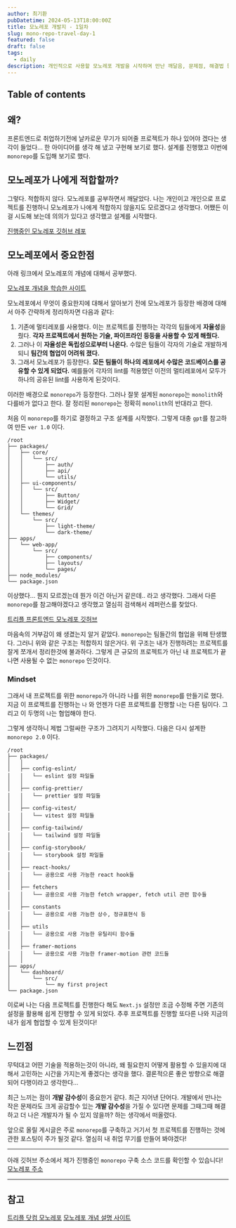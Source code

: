 ```yaml
---
author: 최기환
pubDatetime: 2024-05-13T18:00:00Z
title: 모노레포 개발지 - 1일차
slug: mono-repo-travel-day-1
featured: false
draft: false
tags:
  - daily
description: 개인적으로 사용할 모노레포 개발을 시작하며 만난 깨달음, 문제점, 해결법 등을 정리했습니다.
---
```


## Table of contents

## 왜?

프론트엔드로 취업하기전에 날카로운 무기가 되어줄 프로젝트가 하나 있어야 겠다는 생각이 들었다... 한 아이디어를 생각 해 냈고 구현해 보기로 했다. 설계를 진행했고 이번에 `monorepo`를 도입해 보기로 했다.

## 모노레포가 나에게 적합할까?

그렇다. 적합하지 않다. 모노레포를 공부하면서 깨달았다. 나는 개인이고 개인으로 프로젝트를 진행하니 모노레포가 나에게 적합하지 않을지도 모르겠다고 생각했다. 어쨌든 이걸 시도해 보는데 의의가 있다고 생각했고 설계를 시작했다.

[진행중인 모노레포 깃허브 레포](https://github.com/gihwan-dev/gihwan-dev-monorepo)

## 모노레포에서 중요한점

아래 링크에서 모노레포의 개념에 대해서 공부했다.

[모노레포 개념을 학습한 사이트](https://monorepo.tools/)

모노레포에서 무엇이 중요한지에 대해서 알아보기 전에 모노레포가 등장한 배경에 대해서 아주 간략하게 정리하자면 다음과 같다:

1. 기존에 멀티레포를 사용했다. 이는 프로젝트를 진행하는 각각의 팀들에게 **자율성**을 줬다. **각자 프로젝트에서 원하는 기술, 파이프라인 등등을 사용할 수 있게 해줬다.**
2. 그러나 이 **자율성은 독립성으로부터 나온다.** 수많은 팀들이 각자의 기술로 개발하게 되니 **팀간의 협업이 어려워 졌다.**
3. 그래서 모노레포가 등장한다. **모든 팀들이 하나의 레포에서 수많은 코드베이스를 공유할 수 있게 되었다.** 예를들어 각자의 lint를 적용했던 이전의 멀티레포에서 모두가 하나의 공유된 lint를 사용하게 된것이다.

이러한 배경으로 `monorepo`가 등장한다. 그러나 잘못 설계된 `monorepo`는 `monolith`와 다를바가 없다고 한다. 잘 정리된 `monorepo`는 정확히 `monolith`의 반대라고 한다.

처음 이 `monorepo`를 하기로 결정하고 구조 설계를 시작했다. 그렇게 대충 `gpt`를 참고하여 만든 `ver 1.0` 이다.

```text
/root
├── packages/
│   ├── core/
│   │   └── src/
│   │       ├── auth/
│   │       ├── api/
│   │       └── utils/
│   ├── ui-components/
│   │   └── src/
│   │       ├── Button/
│   │       ├── Widget/
│   │       └── Grid/
│   └── themes/
│       └── src/
│           ├── light-theme/
│           └── dark-theme/
├── apps/
│   └── web-app/
│       └── src/
│           ├── components/
│           ├── layouts/
│           └── pages/
├── node_modules/
└── package.json
```

이상했다... 뭔지 모르겠는데 뭔가 이건 아닌거 같은데.. 라고 생각했다. 그래서 다른 `monorepo`를 참고해야겠다고 생각했고 열심히 검색해서 레퍼런스를 찾았다.

[트리플 프론트엔드 모노레포 깃허브](https://github.com/titicacadev/triple-frontend/tree/main)

마음속의 거부감이 왜 생겼는지 알거 같았다. `monorepo`는 팀들간의 협업을 위해 탄생했다. 그러니 위와 같은 구조는 적합하지 않은거다. 위 구조는 내가 진행하려는 프로젝트를 잘게 쪼개서 정리한것에 불과하다. 그렇게 큰 규모의 프로젝트가 아닌 내 프로젝트가 끝나면 사용될 수 없는 `monorepo` 인것이다.

### Mindset

그래서 내 프로젝트를 위한 `monorepo`가 아니라 나를 위한 `monorepo`를 만들기로 했다. 지금 이 프로젝트를 진행하는 `나` 와 언젠가 다른 프로젝트를 진행할 `나`는 다른 팀이다. 그리고 이 두명의 `나`는 협업해야 한다.

그렇게 생각하니 제법 그럴싸한 구조가 그려지기 시작했다. 다음은 다시 설계한 `monorepo 2.0` 이다.

```text
/root
├── packages/
│   │
│   ├── config-eslint/
│   │   └── eslint 설정 파일들
│   │
│   ├── config-prettier/
│   │   └── prettier 설정 파일들
│   │
│   ├── config-vitest/
│   │   └── vitest 설정 파일들
│   │
│   ├── config-tailwind/
│   │   └── tailwind 설정 파일들
│   │
│   ├── config-storybook/
│   │   └── storybook 설정 파일들
│   │
│   ├── react-hooks/
│   │   └── 공용으로 사용 가능한 react hook들
│   │
│   ├── fetchers
│   │   └── 공용으로 사용 가능한 fetch wrapper, fetch util 관련 함수들
│   │
│   ├── constants
│   │   └── 공용으로 사용 가능한 상수, 정규표현식 등
│   │
│   ├── utils
│   │   └── 공용으로 사용 가능한 유틸리티 함수들
│   │
│   ├── framer-motions
│   │   └── 공용으로 사용 가능한 framer-motion 관련 코드들
│   │
├── apps/
│   └── dashboard/
│       └── src/
│           └── my first project
└── package.json
```

이로써 나는 다음 프로젝트를 진행한다 해도 `Next.js` 설정만 조금 수정해 주면 기존의 설정을 활용해 쉽게 진행할 수 있게 되었다. 추후 프로젝트를 진행할 또다른 나와 지금의 내가 쉽게 협업할 수 있게 된것이다!

## 느낀점

무턱대고 어떤 기술을 적용하는것이 아니라, 왜 필요한지 어떻게 활용할 수 있을지에 대해서 고민하는 시간을 가지는게 좋겠다는 생각을 했다. 결론적으론 좋은 방향으로 해결되어 다행이라고 생각한다...

최근 느끼는 점이 **개발 감수성**이 중요한거 같다. 최근 지어낸 단어다. 개발에서 만나는 작은 문제라도 크게 공감할수 있는 **개발 감수성**을 가질 수 있다면 문제를 그때그때 해결하고 더 나은 개발자가 될 수 있지 않을까? 하는 생각에서 떠올렸다.

앞으로 올릴 게시글은 주로 `monorepo`를 구축하고 거기서 첫 프로젝트를 진행하는 것에 관한 포스팅이 주가 될것 같다. 열심히 내 취업 무기를 만들어 봐야겠다!

---

아래 깃허브 주소에서 제가 진행중인 `monorepo` 구축 소스 코드를 확인할 수 있습니다!
[모노레포 주소](https://github.com/gihwan-dev/gihwan-dev-monorepo)

---

## 참고

[트리플 닷컴 모노레포](https://github.com/titicacadev/triple-frontend/tree/main)
[모노레포 개념 설명 사이트](https://monorepo.tools/)
